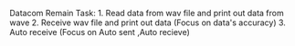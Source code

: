 Datacom
Remain Task:
    1. Read data from wav file and print out data from wave
    2. Receive wav file and print out data (Focus on data's  accuracy)
    3. Auto receive (Focus on Auto sent ,Auto recieve)
